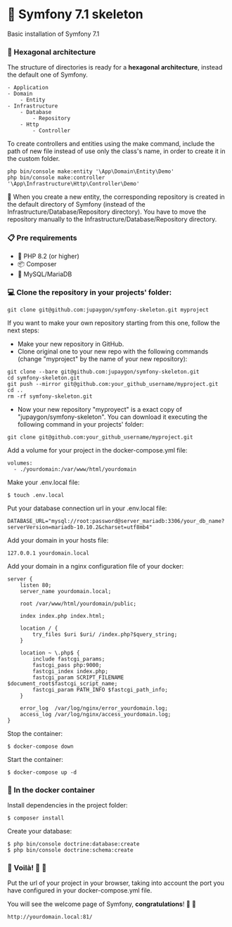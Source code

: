 # 🩻 Symfony 7.1 skeleton

Basic installation of Symfony 7.1

### 🎯 Hexagonal architecture 

The structure of directories is ready for a **hexagonal architecture**, instead the default one of Symfony.

```
- Application
- Domain
    - Entity
- Infrastructure
    - Database
        - Repository
    - Http
        - Controller
```

To create controllers and entities using the make command, include the path of new file instead of use only the class's name, in order to create it in the custom folder.

```
php bin/console make:entity '\App\Domain\Entity\Demo'
php bin/console make:controller '\App\Infrastructure\Http\Controller\Demo'
```

🚨 When you create a new entity, the corresponding repository is created in the default directory of Symfony (instead of the Infrastructure/Database/Repository directory). You have to move the repository manually to the Infrastructure/Database/Repository directory.

### 📋 Pre requirements

- 🐘 PHP 8.2 (or higher)
- 📦 Composer
- 🐬 MySQL/MariaDB

### 💻 Clone the repository in your **projects' folder**:

```
git clone git@github.com:jupaygon/symfony-skeleton.git myproject
```

If you want to make your own repository starting from this one, follow the next steps:

- Make your new repository in GitHub.
- Clone original one to your new repo with the following commands (change "myproject" by the name of your new repository):

```
git clone --bare git@github.com:jupaygon/symfony-skeleton.git
cd symfony-skeleton.git
git push --mirror git@github.com:your_github_username/myproject.git
cd ..
rm -rf symfony-skeleton.git
```

- Now your new repository "myproyect" is a exact copy of "jupaygon/symfony-skeleton". You can download it executing the following command in your projects' folder:

```
git clone git@github.com:your_github_username/myproject.git
```

Add a volume for your project in the docker-compose.yml file:

```
volumes:
  - ./yourdomain:/var/www/html/yourdomain
```

Make your .env.local file:
```
$ touch .env.local
```

Put your database connection url in your .env.local file:
```
DATABASE_URL="mysql://root:password@server_mariadb:3306/your_db_name?serverVersion=mariadb-10.10.2&charset=utf8mb4"
```

Add your domain in your hosts file:
```
127.0.0.1 yourdomain.local
```

Add your domain in a nginx configuration file of your docker:
```
server {
    listen 80;
    server_name yourdomain.local;

    root /var/www/html/yourdomain/public;

    index index.php index.html;

    location / {
        try_files $uri $uri/ /index.php?$query_string;
    }

    location ~ \.php$ {
        include fastcgi_params;
        fastcgi_pass php:9000;
        fastcgi_index index.php;
        fastcgi_param SCRIPT_FILENAME $document_root$fastcgi_script_name;
        fastcgi_param PATH_INFO $fastcgi_path_info;
    }

    error_log  /var/log/nginx/error_yourdomain.log;
    access_log /var/log/nginx/access_yourdomain.log;
}
```

Stop the container:

```
$ docker-compose down
```

Start the container:

```
$ docker-compose up -d
```

### 🐳 In the docker **container**

Install dependencies in the project folder:
```
$ composer install
```

Create your database:
```
$ php bin/console doctrine:database:create
$ php bin/console doctrine:schema:create
```

### 🍾 Voilà! 🛫 🎉
Put the url of your project in your browser, taking into account the port you have configured in your docker-compose.yml file.

You will see the welcome page of Symfony, **congratulations**! 🎉 🎊
```
http://yourdomain.local:81/
```
